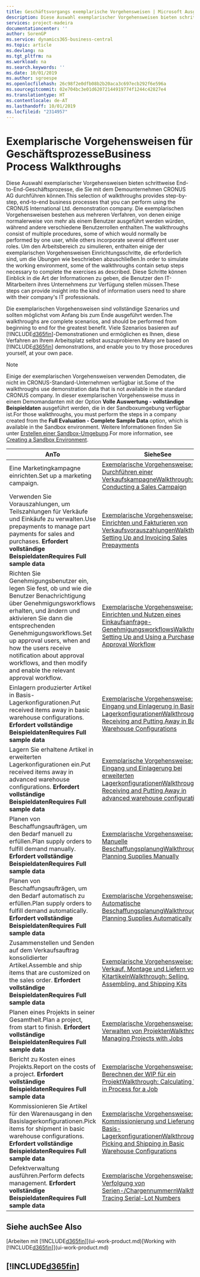 ```yaml
---
title: Geschäftsvorgangs exemplarische Vorgehensweisen | Microsoft Ausgleich.
description: Diese Auswahl exemplarischer Vorgehensweisen bieten schrittweise End-to-End-Geschäftsprozesse, die Sie mit dem Demounternehmen CRONUS AG durchführen können. Die exemplarischen Vorgehensweisen bestehen aus mehreren Verfahren, von denen einige normalerweise von mehr als einem Benutzer ausgeführt werden würden, während andere verschiedene Benutzerrollen enthalten. Um den Arbeitsbereich zu simulieren, enthalten einige der exemplarischen Vorgehensweisen Einrichtungsschritte, die erforderlich sind, um die Übungen wie beschrieben abzuschließen. Diese Schritte können Einblick in die Art der Informationen zu geben, die Benutzer den IT-Mitarbeitern ihres Unternehmens zur Verfügung stellen müssen.
services: project-madeira
documentationcenter: ''
author: SorenGP
ms.service: dynamics365-business-central
ms.topic: article
ms.devlang: na
ms.tgt_pltfrm: na
ms.workload: na
ms.search.keywords: ''
ms.date: 10/01/2019
ms.author: sgroespe
ms.openlocfilehash: 26c98f2e0dfb08b2b20aca3c697ecb292f6e596a
ms.sourcegitcommit: 02e704bc3e01d62072144919774f1244c42827e4
ms.translationtype: HT
ms.contentlocale: de-AT
ms.lasthandoff: 10/01/2019
ms.locfileid: "2314957"
---
```

# <a name="business-process-walkthroughs"></a><span data-ttu-id="58cbc-106">Exemplarische Vorgehensweisen für Geschäftsprozesse</span><span class="sxs-lookup"><span data-stu-id="58cbc-106">Business Process Walkthroughs</span></span>
<span data-ttu-id="58cbc-107">Diese Auswahl exemplarischer Vorgehensweisen bieten schrittweise End-to-End-Geschäftsprozesse, die Sie mit dem Demounternehmen CRONUS AG durchführen können.</span><span class="sxs-lookup"><span data-stu-id="58cbc-107">This selection of walkthroughs provides step-by-step, end-to-end business processes that you can perform using the CRONUS International Ltd. demonstration company.</span></span> <span data-ttu-id="58cbc-108">Die exemplarischen Vorgehensweisen bestehen aus mehreren Verfahren, von denen einige normalerweise von mehr als einem Benutzer ausgeführt werden würden, während andere verschiedene Benutzerrollen enthalten.</span><span class="sxs-lookup"><span data-stu-id="58cbc-108">The walkthroughs consist of multiple procedures, some of which would normally be performed by one user, while others incorporate several different user roles.</span></span> <span data-ttu-id="58cbc-109">Um den Arbeitsbereich zu simulieren, enthalten einige der exemplarischen Vorgehensweisen Einrichtungsschritte, die erforderlich sind, um die Übungen wie beschrieben abzuschließen.</span><span class="sxs-lookup"><span data-stu-id="58cbc-109">In order to simulate the working environment, some of the walkthroughs contain setup steps necessary to complete the exercises as described.</span></span> <span data-ttu-id="58cbc-110">Diese Schritte können Einblick in die Art der Informationen zu geben, die Benutzer den IT-Mitarbeitern ihres Unternehmens zur Verfügung stellen müssen.</span><span class="sxs-lookup"><span data-stu-id="58cbc-110">These steps can provide insight into the kind of information users need to share with their company's IT professionals.</span></span>  

 <span data-ttu-id="58cbc-111">Die exemplarischen Vorgehensweisen sind vollständige Szenarios und sollten möglichst vom Anfang bis zum Ende ausgeführt werden.</span><span class="sxs-lookup"><span data-stu-id="58cbc-111">The walkthroughs are complete scenarios, and should be performed from beginning to end for the greatest benefit.</span></span> <span data-ttu-id="58cbc-112">Viele Szenarios basieren auf [!INCLUDE[d365fin](includes/d365fin_md.md)]-Demonstrationen und ermöglichen es Ihnen, diese Verfahren an Ihrem Arbeitsplatz selbst auszuprobieren.</span><span class="sxs-lookup"><span data-stu-id="58cbc-112">Many are based on [!INCLUDE[d365fin](includes/d365fin_md.md)] demonstrations, and enable you to try those procedures yourself, at your own pace.</span></span>  

> [!NOTE]
> <span data-ttu-id="58cbc-113">Einige der exemplarischen Vorgehensweisen verwenden Demodaten, die nicht im CRONUS-Standard-Unternehmen verfügbar ist.</span><span class="sxs-lookup"><span data-stu-id="58cbc-113">Some of the walkthroughs use demonstration data that is not available in the standard CRONUS company.</span></span> <span data-ttu-id="58cbc-114">In dieser exemplarischen Vorgehensweise muss in einem Demomandanten mit der Option **Volle Auswertung - vollständige Beispieldaten** ausgeführt werden, die in der Sandboxumgebung verfügbar ist.</span><span class="sxs-lookup"><span data-stu-id="58cbc-114">For those walkthroughs, you must perform the steps in a company created from the **Full Evaluation - Complete Sample Data** option, which is available in the Sandbox environment.</span></span> <span data-ttu-id="58cbc-115">Weitere Informationen finden Sie unter [Erstellen einer Sandbox-Umgebung](across-how-create-sandbox-environment.md).</span><span class="sxs-lookup"><span data-stu-id="58cbc-115">For more information, see [Creating a Sandbox Environment](across-how-create-sandbox-environment.md).</span></span>

|<span data-ttu-id="58cbc-116">An</span><span class="sxs-lookup"><span data-stu-id="58cbc-116">To</span></span>|<span data-ttu-id="58cbc-117">Siehe</span><span class="sxs-lookup"><span data-stu-id="58cbc-117">See</span></span>|  
|--------|---------|  
|<span data-ttu-id="58cbc-118">Eine Marketingkampagne einrichten.</span><span class="sxs-lookup"><span data-stu-id="58cbc-118">Set up a marketing campaign.</span></span>|[<span data-ttu-id="58cbc-119">Exemplarische Vorgehensweise: Durchführen einer Verkaufskampagne</span><span class="sxs-lookup"><span data-stu-id="58cbc-119">Walkthrough: Conducting a Sales Campaign</span></span>](walkthrough-conducting-a-sales-campaign.md)|  
|<span data-ttu-id="58cbc-120">Verwenden Sie Vorauszahlungen, um Teilszahlungen für Verkäufe und Einkäufe zu verwalten.</span><span class="sxs-lookup"><span data-stu-id="58cbc-120">Use prepayments to manage part payments for sales and purchases.</span></span> <span data-ttu-id="58cbc-121">**Erfordert vollständige Beispieldaten**</span><span class="sxs-lookup"><span data-stu-id="58cbc-121">**Requires Full sample data**</span></span> |[<span data-ttu-id="58cbc-122">Exemplarische Vorgehensweise: Einrichten und Fakturieren von Verkaufsvorauszahlungen</span><span class="sxs-lookup"><span data-stu-id="58cbc-122">Walkthrough: Setting Up and Invoicing Sales Prepayments</span></span>](walkthrough-setting-up-and-invoicing-sales-prepayments.md)|  
|<span data-ttu-id="58cbc-123">Richten Sie Genehmigungsbenutzer ein, legen Sie fest, ob und wie die Benutzer Benachrichtigung über Genehmigungsworkflows erhalten, und ändern und aktivieren Sie dann die entsprechenden Genehmigungsworkflows.</span><span class="sxs-lookup"><span data-stu-id="58cbc-123">Set up approval users, when and how the users receive notification about approval workflows, and then modify and enable the relevant approval workflow.</span></span>|[<span data-ttu-id="58cbc-124">Exemplarische Vorgehensweise: Einrichten und Nutzen eines Einkaufsanfrage-Genehmigungsworkflows</span><span class="sxs-lookup"><span data-stu-id="58cbc-124">Walkthrough: Setting Up and Using a Purchase Approval Workflow</span></span>](walkthrough-setting-up-and-using-a-purchase-approval-workflow.md)|  
|<span data-ttu-id="58cbc-125">Einlagern produzierter Artikel in Basis-Lagerkonfigurationen.</span><span class="sxs-lookup"><span data-stu-id="58cbc-125">Put received items away in basic warehouse configurations.</span></span> <span data-ttu-id="58cbc-126">**Erfordert vollständige Beispieldaten**</span><span class="sxs-lookup"><span data-stu-id="58cbc-126">**Requires Full sample data**</span></span>|[<span data-ttu-id="58cbc-127">Exemplarische Vorgehensweise: Eingang und Einlagerung in Basis-Lagerkonfigurationen</span><span class="sxs-lookup"><span data-stu-id="58cbc-127">Walkthrough: Receiving and Putting Away in Basic Warehouse Configurations</span></span>](walkthrough-receiving-and-putting-away-in-basic-warehousing.md)|  
|<span data-ttu-id="58cbc-128">Lagern Sie erhaltene Artikel in erweiterten Lagerkonfigurationen ein.</span><span class="sxs-lookup"><span data-stu-id="58cbc-128">Put received items away in advanced warehouse configurations.</span></span> <span data-ttu-id="58cbc-129">**Erfordert vollständige Beispieldaten**</span><span class="sxs-lookup"><span data-stu-id="58cbc-129">**Requires Full sample data**</span></span>|[<span data-ttu-id="58cbc-130">Exemplarische Vorgehensweise: Eingang und Einlagerung bei erweiterten Lagerkonfigurationen</span><span class="sxs-lookup"><span data-stu-id="58cbc-130">Walkthrough: Receiving and Putting Away in advanced warehouse configurations</span></span>](walkthrough-receiving-and-putting-away-in-advanced-warehousing.md)|  
|<span data-ttu-id="58cbc-131">Planen von Beschaffungsaufträgen, um den Bedarf manuell zu erfüllen.</span><span class="sxs-lookup"><span data-stu-id="58cbc-131">Plan supply orders to fulfill demand manually.</span></span> <span data-ttu-id="58cbc-132">**Erfordert vollständige Beispieldaten**</span><span class="sxs-lookup"><span data-stu-id="58cbc-132">**Requires Full sample data**</span></span>|[<span data-ttu-id="58cbc-133">Exemplarische Vorgehensweise: Manuelle Beschaffungsplanung</span><span class="sxs-lookup"><span data-stu-id="58cbc-133">Walkthrough: Planning Supplies Manually</span></span>](walkthrough-planning-supplies-manually.md)|  
|<span data-ttu-id="58cbc-134">Planen von Beschaffungsaufträgen, um den Bedarf automatisch zu erfüllen.</span><span class="sxs-lookup"><span data-stu-id="58cbc-134">Plan supply orders to fulfill demand automatically.</span></span> <span data-ttu-id="58cbc-135">**Erfordert vollständige Beispieldaten**</span><span class="sxs-lookup"><span data-stu-id="58cbc-135">**Requires Full sample data**</span></span>|[<span data-ttu-id="58cbc-136">Exemplarische Vorgehensweise: Automatische Beschaffungsplanung</span><span class="sxs-lookup"><span data-stu-id="58cbc-136">Walkthrough: Planning Supplies Automatically</span></span>](walkthrough-planning-supplies-automatically.md)|  
|<span data-ttu-id="58cbc-137">Zusammenstellen und Senden auf dem Verkaufsauftrag konsolidierter Artikel.</span><span class="sxs-lookup"><span data-stu-id="58cbc-137">Assemble and ship items that are customized on the sales order.</span></span> <span data-ttu-id="58cbc-138">**Erfordert vollständige Beispieldaten**</span><span class="sxs-lookup"><span data-stu-id="58cbc-138">**Requires Full sample data**</span></span>|[<span data-ttu-id="58cbc-139">Exemplarische Vorgehensweise: Verkauf, Montage und Liefern von Kitartikeln</span><span class="sxs-lookup"><span data-stu-id="58cbc-139">Walkthrough: Selling, Assembling, and Shipping Kits</span></span>](walkthrough-selling-assembling-and-shipping-kits.md)|  
|<span data-ttu-id="58cbc-140">Planen eines Projekts in seiner Gesamtheit.</span><span class="sxs-lookup"><span data-stu-id="58cbc-140">Plan a project, from start to finish.</span></span> <span data-ttu-id="58cbc-141">**Erfordert vollständige Beispieldaten**</span><span class="sxs-lookup"><span data-stu-id="58cbc-141">**Requires Full sample data**</span></span>|[<span data-ttu-id="58cbc-142">Exemplarische Vorgehensweise: Verwalten von Projekten</span><span class="sxs-lookup"><span data-stu-id="58cbc-142">Walkthrough: Managing Projects with Jobs</span></span>](walkthrough-managing-projects-with-jobs.md)|  
|<span data-ttu-id="58cbc-143">Bericht zu Kosten eines Projekts.</span><span class="sxs-lookup"><span data-stu-id="58cbc-143">Report on the costs of a project.</span></span> <span data-ttu-id="58cbc-144">**Erfordert vollständige Beispieldaten**</span><span class="sxs-lookup"><span data-stu-id="58cbc-144">**Requires Full sample data**</span></span>|[<span data-ttu-id="58cbc-145">Exemplarische Vorgehensweise: Berechnen der WIP für ein Projekt</span><span class="sxs-lookup"><span data-stu-id="58cbc-145">Walkthrough: Calculating Work in Process for a Job</span></span>](walkthrough-calculating-work-in-process-for-a-job.md)|  
|<span data-ttu-id="58cbc-146">Kommissionieren Sie Artikel für den Warenausgang in den Basislagerkonfigurationen.</span><span class="sxs-lookup"><span data-stu-id="58cbc-146">Pick items for shipment in basic warehouse configurations.</span></span> <span data-ttu-id="58cbc-147">**Erfordert vollständige Beispieldaten**</span><span class="sxs-lookup"><span data-stu-id="58cbc-147">**Requires Full sample data**</span></span>|[<span data-ttu-id="58cbc-148">Exemplarische Vorgehensweise: Kommissionierung und Lieferung in Basis-Lagerkonfigurationen</span><span class="sxs-lookup"><span data-stu-id="58cbc-148">Walkthrough: Picking and Shipping in Basic Warehouse Configurations</span></span>](walkthrough-picking-and-shipping-in-basic-warehousing.md)|  
|<span data-ttu-id="58cbc-149">Defektverwaltung ausführen.</span><span class="sxs-lookup"><span data-stu-id="58cbc-149">Perform defects management.</span></span> <span data-ttu-id="58cbc-150">**Erfordert vollständige Beispieldaten**</span><span class="sxs-lookup"><span data-stu-id="58cbc-150">**Requires Full sample data**</span></span>|[<span data-ttu-id="58cbc-151">Exemplarische Vorgehensweise: Verfolgung von Serien-/Chargennummern</span><span class="sxs-lookup"><span data-stu-id="58cbc-151">Walkthrough: Tracing Serial-Lot Numbers</span></span>](walkthrough-tracing-serial-lot-numbers.md)|  

## <a name="see-also"></a><span data-ttu-id="58cbc-152">Siehe auch</span><span class="sxs-lookup"><span data-stu-id="58cbc-152">See Also</span></span>
<span data-ttu-id="58cbc-153">[Arbeiten mit [!INCLUDE[d365fin](includes/d365fin_md.md)]](ui-work-product.md)</span><span class="sxs-lookup"><span data-stu-id="58cbc-153">[Working with [!INCLUDE[d365fin](includes/d365fin_md.md)]](ui-work-product.md)</span></span>  

## [!INCLUDE[d365fin](includes/free_trial_md.md)]  
